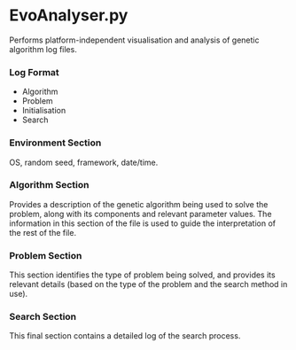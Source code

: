 # EvoAnalyser.py

Performs platform-independent visualisation and analysis of genetic algorithm
log files.

### Log Format

* Algorithm
* Problem
* Initialisation
* Search

### Environment Section

OS, random seed, framework, date/time.

### Algorithm Section

Provides a description of the genetic algorithm being used to solve the
problem, along with its components and relevant parameter values. The
information in this section of the file is used to guide the interpretation
of the rest of the file.

### Problem Section

This section identifies the type of problem being solved, and provides its
relevant details (based on the type of the problem and the search method in
use).

### Search Section

This final section contains a detailed log of the search process.
